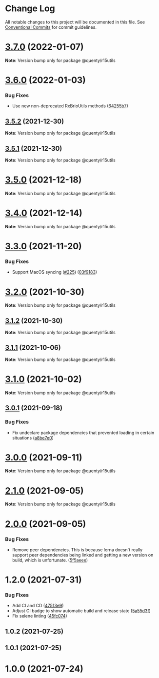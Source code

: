 # Change Log

All notable changes to this project will be documented in this file.
See [Conventional Commits](https://conventionalcommits.org) for commit guidelines.

# [3.7.0](https://github.com/Quenty/NevermoreEngine/compare/@quenty/r15utils@3.6.0...@quenty/r15utils@3.7.0) (2022-01-07)

**Note:** Version bump only for package @quenty/r15utils





# [3.6.0](https://github.com/Quenty/NevermoreEngine/compare/@quenty/r15utils@3.5.2...@quenty/r15utils@3.6.0) (2022-01-03)


### Bug Fixes

* Use new non-deprecated RxBrioUtils methods ([64255b7](https://github.com/Quenty/NevermoreEngine/commit/64255b7e2a6100f0f0b48e0d51bbdcc543ed841a))





## [3.5.2](https://github.com/Quenty/NevermoreEngine/compare/@quenty/r15utils@3.5.1...@quenty/r15utils@3.5.2) (2021-12-30)

**Note:** Version bump only for package @quenty/r15utils





## [3.5.1](https://github.com/Quenty/NevermoreEngine/compare/@quenty/r15utils@3.5.0...@quenty/r15utils@3.5.1) (2021-12-30)

**Note:** Version bump only for package @quenty/r15utils





# [3.5.0](https://github.com/Quenty/NevermoreEngine/compare/@quenty/r15utils@3.4.0...@quenty/r15utils@3.5.0) (2021-12-18)

**Note:** Version bump only for package @quenty/r15utils





# [3.4.0](https://github.com/Quenty/NevermoreEngine/compare/@quenty/r15utils@3.3.0...@quenty/r15utils@3.4.0) (2021-12-14)

**Note:** Version bump only for package @quenty/r15utils





# [3.3.0](https://github.com/Quenty/NevermoreEngine/compare/@quenty/r15utils@3.2.0...@quenty/r15utils@3.3.0) (2021-11-20)


### Bug Fixes

* Support MacOS syncing ([#225](https://github.com/Quenty/NevermoreEngine/issues/225)) ([03f9183](https://github.com/Quenty/NevermoreEngine/commit/03f918392c6a5bdd33f8a17c38de371d1e06c67a))





# [3.2.0](https://github.com/Quenty/NevermoreEngine/compare/@quenty/r15utils@3.1.2...@quenty/r15utils@3.2.0) (2021-10-30)

**Note:** Version bump only for package @quenty/r15utils





## [3.1.2](https://github.com/Quenty/NevermoreEngine/compare/@quenty/r15utils@3.1.1...@quenty/r15utils@3.1.2) (2021-10-30)

**Note:** Version bump only for package @quenty/r15utils





## [3.1.1](https://github.com/Quenty/NevermoreEngine/compare/@quenty/r15utils@3.1.0...@quenty/r15utils@3.1.1) (2021-10-06)

**Note:** Version bump only for package @quenty/r15utils





# [3.1.0](https://github.com/Quenty/NevermoreEngine/compare/@quenty/r15utils@3.0.1...@quenty/r15utils@3.1.0) (2021-10-02)

**Note:** Version bump only for package @quenty/r15utils





## [3.0.1](https://github.com/Quenty/NevermoreEngine/compare/@quenty/r15utils@3.0.0...@quenty/r15utils@3.0.1) (2021-09-18)


### Bug Fixes

* Fix undeclare package dependencies that prevented loading in certain situations ([a8be7e0](https://github.com/Quenty/NevermoreEngine/commit/a8be7e06a06506a71257862429934e2ed0f6f56b))





# [3.0.0](https://github.com/Quenty/NevermoreEngine/compare/@quenty/r15utils@2.1.0...@quenty/r15utils@3.0.0) (2021-09-11)

**Note:** Version bump only for package @quenty/r15utils





# [2.1.0](https://github.com/Quenty/NevermoreEngine/compare/@quenty/r15utils@2.0.0...@quenty/r15utils@2.1.0) (2021-09-05)

**Note:** Version bump only for package @quenty/r15utils





# [2.0.0](https://github.com/Quenty/NevermoreEngine/compare/@quenty/r15utils@1.2.0...@quenty/r15utils@2.0.0) (2021-09-05)


### Bug Fixes

* Remove peer dependencies. This is because lerna doesn't really support peer dependencies being linked and getting a new version on build, which is unfortunate. ([5f5aeee](https://github.com/Quenty/NevermoreEngine/commit/5f5aeeea8de9975435309e53679f0ef7064f9dd0))





# 1.2.0 (2021-07-31)


### Bug Fixes

* Add CI and CD ([47513e9](https://github.com/Quenty/NevermoreEngine/commit/47513e9b568162707534af132396dd8756947dd3))
* Adjust CI badge to show automatic build and release state ([5a55d3f](https://github.com/Quenty/NevermoreEngine/commit/5a55d3f19bf8d66a760d67da9b56ed47fab74656))
* Fix selene linting ([45fc074](https://github.com/Quenty/NevermoreEngine/commit/45fc07489ee59127ac6582689f19a0e87c1e5b5a))



## 1.0.2 (2021-07-25)



## 1.0.1 (2021-07-25)



# 1.0.0 (2021-07-24)

